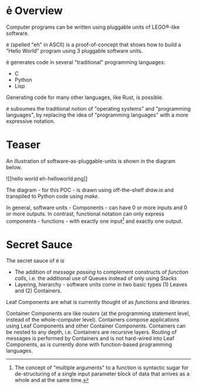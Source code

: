 # ė Overview
Computer programs can be written using pluggable units of LEGO®-like software.

ė (spelled "eh" in ASCII) is a proof-of-concept that shows how to build a "Hello World" program using 3 pluggable software units.

ė generates code in several "traditional" programming languages:
- C
- Python
- Lisp

Generating code for many other languages, like Rust, is possible.

ė subsumes the traditional notion of "operating systems" and "programming languages", by replacing the idea of "programming languages" with a more expressive notation.
# Teaser
An illustration of software-as-pluggable-units is shown in the diagram below.

![[hello world eh-helloworld.png]]

The diagram - for this POC - is drawn using off-the-shelf *draw.io* and transpiled to Python code using *make*.

In general, software units - Components - can have 0 or more inputs and 0 or more outputs.  In contrast, functional notation can only express components - functions - with exactly one input[^oneinput] and exactly one output.

[^oneinput]: The concept of "multiple arguments" to a function is syntactic sugar for de-structuring of a single input parameter block of data that arrives as a whole and at the same time.
# Secret Sauce
The secret sauce of ė is 
- The addition of *message passing* to complement constructs of *function calls*, i.e. the additional use of Queues instead of only using Stacks
- Layering, hierarchy - software units come in two basic types (1) Leaves and (2) Containers.

Leaf Components are what is currently thought of as *functions* and *libraries*.

Container Components are like *routers* (at the programming statement level, instead of the whole-computer level).  Containers compose applications using Leaf Components and other Container Components.  Containers can be nested to any depth, i.e. Containers are recursive layers.  Routing of messages is performed by Containers and is not hard-wired into Leaf Components, as is currently done with function-based programming languages.